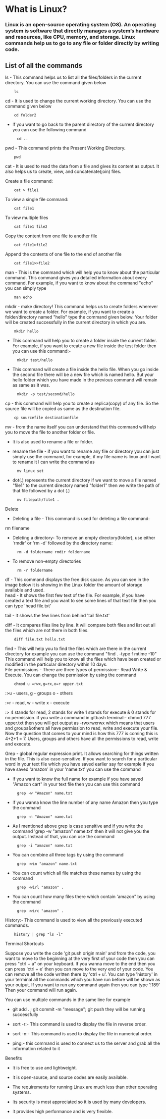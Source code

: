 <!-- This Tutorial is contributed by Gaurav Shukla(withgaurav) -->
# What is Linux?
### Linux is an open-source operating system (OS). An operating system is software that directly manages a system’s hardware and resources, like CPU, memory, and storage. Linux commands help us to go to any file or folder directly by writing code.

## List of all the commands

<summary>ls - This command helps us to list all the files/folders in the current directory. You can use the command given below

        ls

</summary>

<summary>cd - It is used to change the current working directory. You can use the command given below

        cd folder2

- If you want to go back to the parent directory of the current directory you can use the following command

        cd ..

</summary>

<summary>pwd - This command prints the Present Working Directory.


        pwd

</summary>        
<summary>cat - It is used to read the data from a file and gives its content as output. It also helps us to create, view, and concatenate(join) files.

Create a file command:


        cat > file1

To view a single file command:

        cat file1
To view multiple files

        cat file1 file2

Copy the content from one file to another file


        cat file1>file2
Append the contents of one file to the end of another file

        cat file1>>file2
</summary>

<summary>man - This is the command which will help you to know about the particular command. This command gives you detailed information about every command. For example, if you want to know about the command "echo" you can simply type


        man echo

</summary>

<summary>mkdir - make directory! This command helps us to create folders wherever we want to create a folder. For example, if you want to create a folder/directory named "hello" type the command given below. Your folder will be created successfully in the current directory in which you are.


        mkdir hello


- This command will help you to create a folder inside the current folder. For example, if you want to create a new file inside the test folder then you can use this command:-


        mkdir test/hello

- This command will create a file inside the hello file. When you go inside the second file there will be a new file which is named hello. But your hello folder which you have made in the previous command will remain as same as it was.


        mkdir -p test/second/hello
</summary>

<summary>cp - this command will help you to create a replica(copy) of any file. So the source file will be copied as same as the destination file.



        cp sourcefile destinationfile

</summary>

<summary>mv - from the name itself you can understand that this command will help you to move the file to another folder or file. 

- It is also used to rename a file or folder.

- rename the file - if you want to rename any file or directory you can just simply use the command, for example, if my file name is linux and I want to rename it I can write the command as


        mv linux set
        
- dot(.) represents the current directory if we want to move a file named "file1" to the current directory named "folder1" then we write the path of that file followed by a dot (.)


        mv filepath/file1 .
</summary>
<summary>Delete

- Deleting a file - This command is used for deleting a file command:


rm filename

- Deleting a directory- To remove an empty directory(folder), use either 'rmdir' or 'rm -d' followed by the directory name:


        rm -d foldername rmdir foldername

- To remove non-empty directories


        rm -r foldername

</summary>
<summary>df - This command displays the free disk space. As you can see in the image below it is showing in the Linux folder the amount of storage available and used.</summary>



<summary>head - It shows the first few text of the file. For example, if you have created a text file and you want to see some lines of that text file then you can type 'head file.txt'

tail - It shows the few lines from behind 'tail file.txt'

</summary>

<summary>diff - It compares files line by line. It will compare both files and list out all the files which are not there in both files.



        diff file.txt hello.txt
</summary>

<summary>find - This will help you to find the files which are there in the current directory for example you can use the command "find . -type f mtime -10" This command will help you to know all the files which have been created or modified in the particular directory within 10 days.</summary>


<summary>File permissions - There are three types of permission:- Read Write & Execute. You can change the permission by using the command


        chmod u =rwx,g=rx,o=r upper.txt

:>u - users, g - groups o - others

:>r - read, w - write x - execute

:> 4 stands for read, 2 stands for write 1 stands for execute & 0 stands for no permission. if you write a command in gitbash terminal:- chmod 777 upper.txt then you will get output as -rwxrwxrwx which means that users and groups&others all have permission to read, write and execute your file. Now the question that comes to your mind is how this 777 is coming this is 4+2+1 = 7. Users, groups and others have all the permissions to read, write and execute.
</summary>

</summary>Grep - global regular expression print. It allows searching for things written in the file. This is also case-sensitive. If you want to search for a particular word in your text file which you have saved earlier say for example if you have saved 'amazon' in your 'name.txt' you can use the command

- If you want to know the full name for example if you have saved "Amazon cart" in your text file then you can use this command


        grep -w "Amazon" name.txt

- If you wanna know the line number of any name Amazon then you type the command


        grep -n "Amazon" name.txt

- As I mentioned above grep is case sensitive and if you write the command 'grep -w "amazon" name.txt' then it will not give you the output. Instead of that, you can use the command


        grep -i "amazon" name.txt

- You can combine all three tags by using the command


        grep -win "amazon" name.txt
- You can count which all file matches these names by using the command


        grep -wirl "amazon" .
- You can count how many files there which contain 'amazon" by using the command


        grep -wirc "amazon" .
</summary>

<summary>History:- This command is used to view all the previously executed commands.


        history | grep "ls -l"
</summary>
<summary>Terminal Shortcuts
        
Suppose you write the code 'git push origin main' and from the code, you want to move to the beginning at the very first of your code then you can press "ctrl + a" on your keyboard. If you wanna move to the end then you can press 'ctrl + e' then you can move to the very end of your code. You can remove all the code written there by 'ctrl + u'. You can type 'history' in your terminal all the commands which you have run before will be shown as your output. If you want to run any command again then you can type '!189' Then your command will run again.

You can use multiple commands in the same line for example
        
   * git add . ; git commit -m "message"; git push they will be running successfully

   * sort -r:- This command is used to display the file in reverse order.
        
   * sort -n:- This command is used to display the file in numerical order.
        
   * ping:- this command is used to connect us to the server and grab all the information related to it

</summary>

<summary>
        
Benefits
        
   * It is free to use and lightweight.

   * It is open-source, and source codes are easily available.

   * The requirements for running Linux are much less than other operating systems.

   * Its security is most appreciated so it is used by many developers.

   * It provides high performance and is very flexible.</summary>


